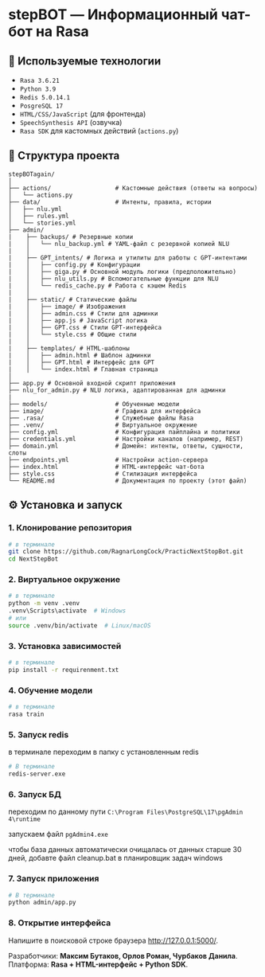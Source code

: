 # stepBOT — Информационный чат-бот на Rasa

[//]: # (ЗДЕСЬ МОЖЕТ БЫТЬ ВАША РЕКЛАМА)
## 🧠 Используемые технологии

- `Rasa 3.6.21`
- `Python 3.9`
- `Redis 5.0.14.1`
- `PosgreSQL 17`
- `HTML/CSS/JavaScript` (для фронтенда)
- `SpeechSynthesis API` (озвучка)
- `Rasa SDK` для кастомных действий (`actions.py`)

## 📁 Структура проекта

```
stepBOTagain/
│
├── actions/                  # Кастомные действия (ответы на вопросы)
│   └── actions.py
├── data/                     # Интенты, правила, истории
│   ├── nlu.yml
│   ├── rules.yml
│   └── stories.yml
├── admin/
|    ├── backups/ # Резервные копии
|    │   └── nlu_backup.yml # YAML-файл с резервной копией NLU
|    │
|    ├── GPT_intents/ # Логика и утилиты для работы с GPT-интентами
|    │   ├── config.py # Конфигурации
|    │   ├── giga.py # Основной модуль логики (предположительно)
|    │   ├── nlu_utils.py # Вспомогательные функции для NLU
|    │   └── redis_cache.py # Работа с кэшем Redis
|    │
|    ├── static/ # Статические файлы
|    │   ├── image/ # Изображения
|    │   ├── admin.css # Стили для админки
|    │   ├── app.js # JavaScript логика
|    │   ├── GPT.css # Стили GPT-интерфейса
|    │   └── style.css # Общие стили
|    │
|    ├── templates/ # HTML-шаблоны
|    │   ├── admin.html # Шаблон админки
|    │   ├── GPT.html # Интерфейс для GPT
|    │   └── index.html # Главная страница
│
├── app.py # Основной входной скрипт приложения
├── nlu_for_admin.py # NLU логика, адаптированная для админки
|
├── models/                   # Обученные модели
├── image/                    # Графика для интерфейса
├── .rasa/                    # Служебные файлы Rasa
├── .venv/                    # Виртуальное окружение
├── config.yml                # Конфигурация пайплайна и политики
├── credentials.yml           # Настройки каналов (например, REST)
├── domain.yml                # Домейн: интенты, ответы, сущности, слоты
├── endpoints.yml             # Настройки action-сервера
├── index.html                # HTML-интерфейс чат-бота
├── style.css                 # Стилизация интерфейса
└── README.md                 # Документация по проекту (этот файл)
```

## ⚙️ Установка и запуск

### 1. Клонирование репозитория

```bash
# в терминале
git clone https://github.com/RagnarLongCock/PracticNextStopBot.git
cd NextStepBot
```

### 2. Виртуальное окружение

```bash
# в терминале
python -m venv .venv
.venv\Scripts\activate  # Windows
# или
source .venv/bin/activate  # Linux/macOS
```

### 3. Установка зависимостей

```bash
# в терминале
pip install -r requirenment.txt
```

### 4. Обучение модели

```bash
# в терминале
rasa train
```

### 5. Запуск redis

в терминале переходим в папку с установленным redis

```bash
# В терминале
redis-server.exe
```

### 6. Запуск БД

переходим по данному пути ```C:\Program Files\PostgreSQL\17\pgAdmin 4\runtime```

запускаем файл ```pgAdmin4.exe```

чтобы база данных автоматически очищалась от данных старше 30 дней, добавте файл cleanup.bat в планировщик задач windows


### 7. Запуск приложения

```bash
# В терминале
python admin/app.py
```

### 8. Открытие интерфейса

Напишите в поисковой строке браузера http://127.0.0.1:5000/.

[//]: # (## 🔈 Озвучка)

[//]: # ()
[//]: # (---)

Разработчики: **Максим Бутаков, Орлов Роман, Чурбаков Данила**.  
Платформа: **Rasa + HTML-интерфейс + Python SDK**.
